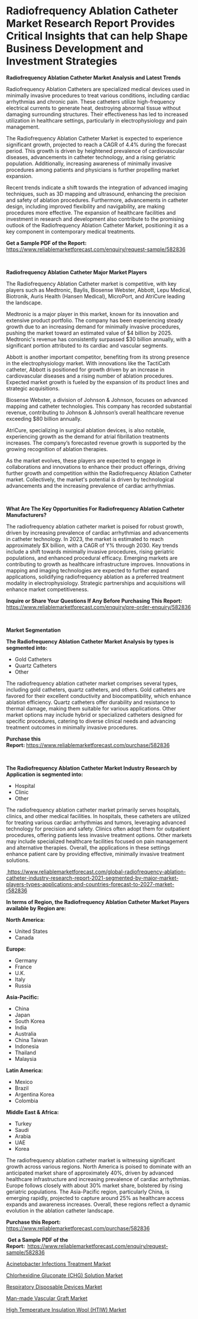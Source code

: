 <p><h1>Radiofrequency Ablation Catheter Market Research Report Provides Critical Insights that can help Shape Business Development and Investment Strategies</h1></p><p><strong>Radiofrequency Ablation Catheter Market Analysis and Latest Trends</strong></p>
<p><p>Radiofrequency Ablation Catheters are specialized medical devices used in minimally invasive procedures to treat various conditions, including cardiac arrhythmias and chronic pain. These catheters utilize high-frequency electrical currents to generate heat, destroying abnormal tissue without damaging surrounding structures. Their effectiveness has led to increased utilization in healthcare settings, particularly in electrophysiology and pain management.</p><p>The Radiofrequency Ablation Catheter Market is expected to experience significant growth, projected to reach a CAGR of 4.4% during the forecast period. This growth is driven by heightened prevalence of cardiovascular diseases, advancements in catheter technology, and a rising geriatric population. Additionally, increasing awareness of minimally invasive procedures among patients and physicians is further propelling market expansion.</p><p>Recent trends indicate a shift towards the integration of advanced imaging techniques, such as 3D mapping and ultrasound, enhancing the precision and safety of ablation procedures. Furthermore, advancements in catheter design, including improved flexibility and navigability, are making procedures more effective. The expansion of healthcare facilities and investment in research and development also contribute to the promising outlook of the Radiofrequency Ablation Catheter Market, positioning it as a key component in contemporary medical treatments.</p></p>
<p><strong>Get a Sample PDF of the Report:&nbsp;</strong> <a href="https://www.reliablemarketforecast.com/enquiry/request-sample/582836?utm_campaign=1842&utm_medium=2&utm_source=Github&utm_content=ia&utm_term=09122024&utm_id=radiofrequency-ablation-catheter">https://www.reliablemarketforecast.com/enquiry/request-sample/582836</a></p>
<p>&nbsp;</p>
<p><strong>Radiofrequency Ablation Catheter Major Market Players</strong></p>
<p><p>The Radiofrequency Ablation Catheter market is competitive, with key players such as Medtronic, Baylis, Biosense Webster, Abbott, Lepu Medical, Biotronik, Auris Health (Hansen Medical), MicroPort, and AtriCure leading the landscape. </p><p>Medtronic is a major player in this market, known for its innovation and extensive product portfolio. The company has been experiencing steady growth due to an increasing demand for minimally invasive procedures, pushing the market toward an estimated value of $4 billion by 2025. Medtronic's revenue has consistently surpassed $30 billion annually, with a significant portion attributed to its cardiac and vascular segments.</p><p>Abbott is another important competitor, benefiting from its strong presence in the electrophysiology market. With innovations like the TactiCath catheter, Abbott is positioned for growth driven by an increase in cardiovascular diseases and a rising number of ablation procedures. Expected market growth is fueled by the expansion of its product lines and strategic acquisitions.</p><p>Biosense Webster, a division of Johnson & Johnson, focuses on advanced mapping and catheter technologies. This company has recorded substantial revenue, contributing to Johnson & Johnson’s overall healthcare revenue exceeding $80 billion annually. </p><p>AtriCure, specializing in surgical ablation devices, is also notable, experiencing growth as the demand for atrial fibrillation treatments increases. The company’s forecasted revenue growth is supported by the growing recognition of ablation therapies.</p><p>As the market evolves, these players are expected to engage in collaborations and innovations to enhance their product offerings, driving further growth and competition within the Radiofrequency Ablation Catheter market. Collectively, the market's potential is driven by technological advancements and the increasing prevalence of cardiac arrhythmias.</p></p>
<p>&nbsp;</p>
<p><strong>What Are The Key Opportunities For Radiofrequency Ablation Catheter Manufacturers?</strong></p>
<p><p>The radiofrequency ablation catheter market is poised for robust growth, driven by increasing prevalence of cardiac arrhythmias and advancements in catheter technology. In 2023, the market is estimated to reach approximately $X billion, with a CAGR of Y% through 2030. Key trends include a shift towards minimally invasive procedures, rising geriatric populations, and enhanced procedural efficacy. Emerging markets are contributing to growth as healthcare infrastructure improves. Innovations in mapping and imaging technologies are expected to further expand applications, solidifying radiofrequency ablation as a preferred treatment modality in electrophysiology. Strategic partnerships and acquisitions will enhance market competitiveness.</p></p>
<p><strong>Inquire or Share Your Questions If Any Before Purchasing This Report:</strong> <a href="https://www.reliablemarketforecast.com/enquiry/pre-order-enquiry/582836?utm_campaign=1842&utm_medium=2&utm_source=Github&utm_content=ia&utm_term=09122024&utm_id=radiofrequency-ablation-catheter">https://www.reliablemarketforecast.com/enquiry/pre-order-enquiry/582836</a></p>
<p>&nbsp;</p>
<p><strong>Market Segmentation</strong></p>
<p><strong>The Radiofrequency Ablation Catheter Market Analysis by types is segmented into:</strong></p>
<p><ul><li>Gold Catheters</li><li>Quartz Catheters</li><li>Other</li></ul></p>
<p><p>The radiofrequency ablation catheter market comprises several types, including gold catheters, quartz catheters, and others. Gold catheters are favored for their excellent conductivity and biocompatibility, which enhance ablation efficiency. Quartz catheters offer durability and resistance to thermal damage, making them suitable for various applications. Other market options may include hybrid or specialized catheters designed for specific procedures, catering to diverse clinical needs and advancing treatment outcomes in minimally invasive procedures.</p></p>
<p><strong>Purchase this Report:&nbsp;</strong><a href="https://www.reliablemarketforecast.com/purchase/582836?utm_campaign=1842&utm_medium=2&utm_source=Github&utm_content=ia&utm_term=09122024&utm_id=radiofrequency-ablation-catheter">https://www.reliablemarketforecast.com/purchase/582836</a></p>
<p>&nbsp;</p>
<p><strong>The Radiofrequency Ablation Catheter Market Industry Research by Application is segmented into:</strong></p>
<p><ul><li>Hospital</li><li>Clinic</li><li>Other</li></ul></p>
<p><p>The radiofrequency ablation catheter market primarily serves hospitals, clinics, and other medical facilities. In hospitals, these catheters are utilized for treating various cardiac arrhythmias and tumors, leveraging advanced technology for precision and safety. Clinics often adopt them for outpatient procedures, offering patients less invasive treatment options. Other markets may include specialized healthcare facilities focused on pain management and alternative therapies. Overall, the applications in these settings enhance patient care by providing effective, minimally invasive treatment solutions.</p></p>
<p><a href="https://www.reliablemarketforecast.com/global-radiofrequency-ablation-catheter-industry-research-report-2021-segmented-by-major-market-players-types-applications-and-countries-forecast-to-2027-market-r582836?utm_campaign=1842&utm_medium=2&utm_source=Github&utm_content=ia&utm_term=09122024&utm_id=radiofrequency-ablation-catheter">&nbsp;https://www.reliablemarketforecast.com/global-radiofrequency-ablation-catheter-industry-research-report-2021-segmented-by-major-market-players-types-applications-and-countries-forecast-to-2027-market-r582836</a></p>
<p><strong>In terms of Region, the Radiofrequency Ablation Catheter Market Players available by Region are:</strong></p>
<p>
    <p> <strong> North America: </strong>
        <ul>
            <li>United States</li>
            <li>Canada</li>
        </ul>
        </p> 
    <p> <strong> Europe: </strong>
        <ul>
            <li>Germany</li>
            <li>France</li>
            <li>U.K.</li>
            <li>Italy</li>
            <li>Russia</li>
        </ul>
        </p> 
    <p> <strong> Asia-Pacific: </strong>
        <ul>
            <li>China</li>
            <li>Japan</li>
            <li>South Korea</li>
            <li>India</li>
            <li>Australia</li>
            <li>China Taiwan</li>
            <li>Indonesia</li>
            <li>Thailand</li>
            <li>Malaysia</li>
        </ul>
        </p> 
    <p> <strong> Latin America: </strong>
        <ul>
            <li>Mexico</li>
            <li>Brazil</li>
            <li>Argentina Korea</li>
            <li>Colombia</li>
        </ul>
        </p> 
    <p> <strong> Middle East & Africa: </strong>
        <ul>
            <li>Turkey</li>
            <li>Saudi</li>
            <li>Arabia</li>
            <li>UAE</li>
            <li>Korea</li>
        </ul>
    </p>
    </p>
<p><p>The radiofrequency ablation catheter market is witnessing significant growth across various regions. North America is poised to dominate with an anticipated market share of approximately 40%, driven by advanced healthcare infrastructure and increasing prevalence of cardiac arrhythmias. Europe follows closely with about 30% market share, bolstered by rising geriatric populations. The Asia-Pacific region, particularly China, is emerging rapidly, projected to capture around 25% as healthcare access expands and awareness increases. Overall, these regions reflect a dynamic evolution in the ablation catheter landscape.</p></p>
<p><strong>Purchase this Report: </strong><a href="https://www.reliablemarketforecast.com/purchase/582836?utm_campaign=1842&utm_medium=2&utm_source=Github&utm_content=ia&utm_term=09122024&utm_id=radiofrequency-ablation-catheter">https://www.reliablemarketforecast.com/purchase/582836</a></p>
<p>&nbsp;<strong>Get a Sample PDF of the Report:&nbsp;&nbsp;</strong><a href="https://www.reliablemarketforecast.com/enquiry/request-sample/582836?utm_campaign=1842&utm_medium=2&utm_source=Github&utm_content=ia&utm_term=09122024&utm_id=radiofrequency-ablation-catheter">https://www.reliablemarketforecast.com/enquiry/request-sample/582836</a></p>
<p><strong></strong></p>
<p><p><a href="https://www.linkedin.com/pulse/revenue-demand-forecast-acinetobacter-infections-treatment-rdw4e?utm_campaign=1842&utm_medium=2&utm_source=Github&utm_content=ia&utm_term=09122024&utm_id=radiofrequency-ablation-catheter">Acinetobacter Infections Treatment Market</a></p><p><a href="https://www.linkedin.com/pulse/chlorhexidine-gluconate-chg-solution-market-global-share-s0doe?utm_campaign=1842&utm_medium=2&utm_source=Github&utm_content=ia&utm_term=09122024&utm_id=radiofrequency-ablation-catheter">Chlorhexidine Gluconate (CHG) Solution Market</a></p><p><a href="https://www.linkedin.com/pulse/significant-growth-anticipated-respiratory-disposable-devices-dr2ye?utm_campaign=1842&utm_medium=2&utm_source=Github&utm_content=ia&utm_term=09122024&utm_id=radiofrequency-ablation-catheter">Respiratory Disposable Devices Market</a></p><p><a href="https://www.linkedin.com/pulse/assessment-man-made-vascular-graft-market-current-landscape-ngs6e?utm_campaign=1842&utm_medium=2&utm_source=Github&utm_content=ia&utm_term=09122024&utm_id=radiofrequency-ablation-catheter">Man-made Vascular Graft Market</a></p><p><a href="https://github.com/RoccoManning/Market-Research-Report-List-7/blob/main/high-temperature-insulation-wool-htiw-market.md?utm_campaign=1842&utm_medium=2&utm_source=Github&utm_content=ia&utm_term=09122024&utm_id=radiofrequency-ablation-catheter">High Temperature Insulation Wool (HTIW) Market</a></p></p>
